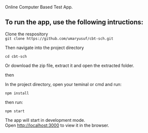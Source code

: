 Online Computer Based Test App.

## To run the app, use the following intructions:

Clone the respository  
`git clone https://github.com/umaryusuf/cbt-sch.git`<br>

Then navigate into the project directory  

`cd cbt-sch`

Or download the zip file, extract it and open the extracted folder.<br> 

then

In the project directory, open your teminal or cmd and run:

`npm install`

then run:

`npm start`

The app will start in development mode.<br>
Open [http://localhost:3000](http://localhost:3000) to view it in the browser.